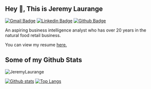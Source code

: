 ## Hey 👋, This is Jeremy Laurange
[![Gmail Badge](https://img.shields.io/badge/-jlaurange@gmail.com-c14438?style=flat&logo=Gmail&logoColor=white&link=mailto:jlaurange@gmail.com)](mailto:jlaurange@gmail.com) 
[![Linkedin Badge](https://img.shields.io/badge/-www.linkedin.com/in/jeremylaurange-0072b1?style=flat&logo=Linkedin&logoColor=white&link=https://www.linkedin.com/in/www.linkedin.com/in/jeremylaurange/)](https://www.linkedin.com/in/www.linkedin.com/in/jeremylaurange/) [![Github Badge](https://img.shields.io/badge/-JeremyLaurange-grey?style=flat&logo=github&logoColor=white&link=https://github.com/JeremyLaurange/)](https://www.github.com/JeremyLaurange/) <p align='left'>An aspiring business intelligence analyst who has over 20 years in the natural food retail business.</p><p align='left'> You can view my resume <a href='https://docs.google.com/document/d/1T5tMZVfsEteNQLj1azslmF7U8AS35EEsCafyNwjcYpI/edit?usp=sharing ' target=_blank><u>here</u>.</a></p>
## Some of my Github Stats
<p align=left> <img src=https://komarev.com/ghpvc/?username=JeremyLaurange alt=JeremyLaurange /> </p>

[![Github stats](https://github-readme-stats.vercel.app/api?username=JeremyLAurange&show_icons=true&include_all_commits=true)](https://github.com/JeremyLAurange/github-readme-stats)
[![Top Langs](https://github-readme-stats.vercel.app/api/top-langs/?username=JeremyLAurange&layout=compact)](https://github.com/JeremyLAurange/github-readme-stats)
